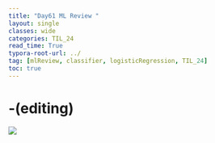 ```yaml
---
title: "Day61 ML Review "
layout: single
classes: wide
categories: TIL_24
read_time: True
typora-root-url: ../
tag: [mlReview, classifier, logisticRegression, TIL_24]
toc: true 
---
```


# -(editing)

<img src="/blog/images/2024-08-25-TIL24_Day61/523C9743-423B-4521-A3FA-A50EFD7471AF.jpeg">

<br><br>

